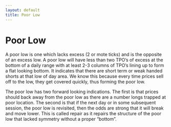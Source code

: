 ```yaml
---
layout: default
title: Poor Low
---
```


# Poor Low
A poor low is one which lacks excess (2 or mote ticks) and is the opposite of an excess low. A poor low will have less than two TPO’s of excess at the bottom of a daily range with at least 2-3 columns of TPO’s lining up to form a flat looking bottom. It indicates that there are short term or weak handed shorts at that low of day area. We know this because every time prices sell off to the low, they get covered quickly, thus forming the poor low.

The poor low has two forward looking indications. The first is that prices should back away from the poor low as there are a number longs trapped at poor location. The second is that if the next day or in some subsequent session, the poor low is revisited, then the odds are strong that it will break and move lower. This is called repair as it repairs the structure of the poor low that lacked symmetry without a proper “bottom”.